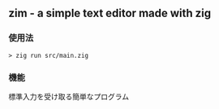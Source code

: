 ## zim - a simple text editor made with zig

### 使用法

```
> zig run src/main.zig
```

### 機能

標準入力を受け取る簡単なプログラム